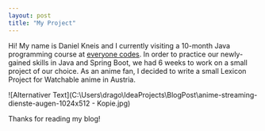 ```yaml
---
layout: post
title: "My Project"
---
```

Hi! My name is Daniel Kneis and I currently visiting a 10-month Java programming course at [everyone codes](https://everyonecodes.io/). In order to practice our newly-gained skills in Java and Spring Boot, we had 6 weeks to work on a small project of our choice. As an anime fan, I decided to write a small Lexicon Project for Watchable anime in Austria. 

![Alternativer Text](C:\Users\drago\IdeaProjects\BlogPost\anime-streaming-dienste-augen-1024x512 - Kopie.jpg)

Thanks for reading my blog!